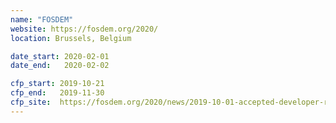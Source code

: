 ```yaml
---
name: "FOSDEM"
website: https://fosdem.org/2020/
location: Brussels, Belgium

date_start: 2020-02-01
date_end:   2020-02-02

cfp_start: 2019-10-21
cfp_end:   2019-11-30
cfp_site:  https://fosdem.org/2020/news/2019-10-01-accepted-developer-rooms
---
```

